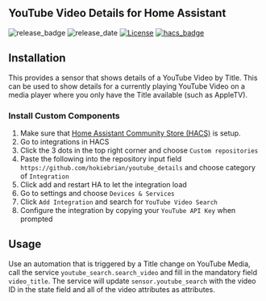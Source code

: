 ## YouTube Video Details for Home Assistant

![release_badge](https://img.shields.io/github/v/release/hokiebrian/youtube_details?style=for-the-badge)
![release_date](https://img.shields.io/github/release-date/hokiebrian/youtube_details?style=for-the-badge)
[![License](https://img.shields.io/github/license/hokiebrian/youtube_details?style=for-the-badge)](https://opensource.org/licenses/Apache-2.0)
[![hacs_badge](https://img.shields.io/badge/HACS-Custom-orange.svg?style=for-the-badge)](https://github.com/custom-components/hacs)

## Installation

This provides a sensor that shows details of a YouTube Video by Title. This can be used to show details for a currently playing YouTube Video on a media player where you only have the Title available (such as AppleTV).

### Install Custom Components

1) Make sure that [Home Assistant Community Store (HACS)](https://github.com/custom-components/hacs) is setup.
2) Go to integrations in HACS
3) Click the 3 dots in the top right corner and choose `Custom repositories`
4) Paste the following into the repository input field `https://github.com/hokiebrian/youtube_details` and choose category of `Integration`
5) Click add and restart HA to let the integration load
6) Go to settings and choose `Devices & Services`
7) Click `Add Integration` and search for `YouTube Video Search`
8) Configure the integration by copying your `YouTube API Key` when prompted

## Usage

Use an automation that is triggered by a Title change on YouTube Media, call the service `youtube_search.search_video` and fill in the mandatory field `video_title`. The service will update `sensor.youtube_search` with the video ID in the state field and all of the video attributes as attributes.  